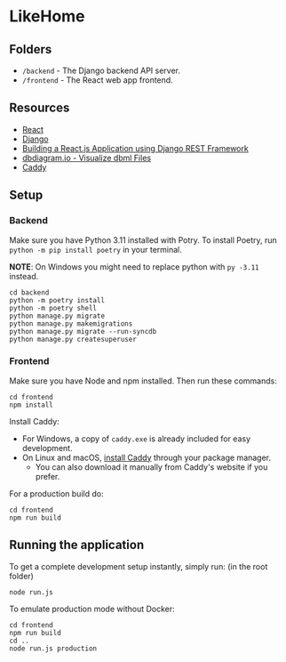 # LikeHome

## Folders
- `/backend`    - The Django backend API server.
- `/frontend`   - The React web app frontend.

## Resources

- [React](https://reactjs.org/)
- [Django](https://www.djangoproject.com/)
- [Building a React.js Application using Django REST Framework](https://www.section.io/engineering-education/react-and-django-rest-framework/)
- [dbdiagram.io - Visualize dbml Files](https://dbdiagram.io/)
- [Caddy](https://caddyserver.com/docs/caddyfile)

## Setup

### Backend

Make sure you have Python 3.11 installed with Potry. To install Poetry, run `python -m pip install poetry` in your terminal.

**NOTE**: On Windows you might need to replace python with  `py -3.11` instead.

```
cd backend
python -m poetry install
python -m poetry shell
python manage.py migrate
python manage.py makemigrations
python manage.py migrate --run-syncdb
python manage.py createsuperuser
```

### Frontend

Make sure you have Node and npm installed. Then run these commands:
```
cd frontend
npm install
```

Install Caddy:
- For Windows, a copy of `caddy.exe` is already included for easy development.
- On Linux and macOS, [install Caddy](https://caddyserver.com/docs/install) through your package manager.
  - You can also download it manually from Caddy's website if you prefer.

For a production build do:
```
cd frontend
npm run build
```

## Running the application

To get a complete development setup instantly, simply run: (in the root folder)
```
node run.js
```

To emulate production mode without Docker:
```
cd frontend
npm run build
cd ..
node run.js production
```
